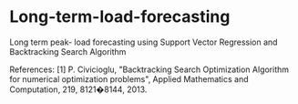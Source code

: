 # Long-term-load-forecasting
Long term peak- load forecasting using Support Vector Regression and Backtracking Search Algorithm


References:
 [1]  P. Civicioglu, "Backtracking Search Optimization Algorithm for 
numerical optimization problems", Applied Mathematics and Computation, 219, 8121�8144, 2013.
